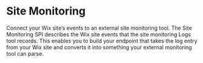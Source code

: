 # Site Monitoring

Connect your Wix site’s events to an external site monitoring tool. The Site Monitoring SPI describes the Wix site events that the site monitoring Logs tool records. This enables you to build your endpoint that takes the log entry from your Wix site and converts it into something your external monitoring tool can parse.